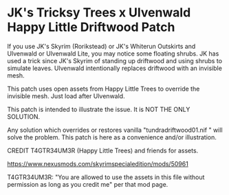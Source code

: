 # JK's Tricksy Trees x Ulvenwald Happy Little Driftwood Patch

If you use JK's Skyrim (Rorikstead) or JK's Whiterun Outskirts and Ulvenwald or Ulvenwald Lite, you may notice some floating shrubs. JK has used a trick since JK's Skyrim of standing up driftwood and using shrubs to simulate leaves. Ulvenwald intentionally replaces driftwood with an invisible mesh.

This patch uses open assets from Happy Little Trees to override the invisible mesh. Just load after Ulvenwald.

This patch is intended to illustrate the issue. It is NOT THE ONLY SOLUTION.

Any solution which overrides or restores vanilla "tundradriftwood01.nif " will solve the problem. This patch is here as a convenience and/or illustration.

CREDIT T4GTR34UM3R (Happy Little Trees) and friends for assets.

https://www.nexusmods.com/skyrimspecialedition/mods/50961

T4GTR34UM3R: "You are allowed to use the assets in this file without permission as long as you credit me" per that mod page.
